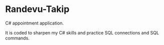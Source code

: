 # Randevu-Takip

C# appointment application.

It is coded to sharpen my C# skills and practice SQL connections and SQL commands.
